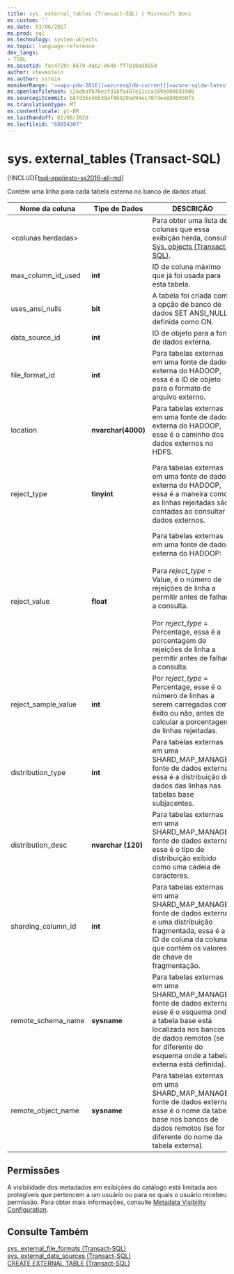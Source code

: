 ```yaml
---
title: sys. external_tables (Transact-SQL) | Microsoft Docs
ms.custom: ''
ms.date: 03/06/2017
ms.prod: sql
ms.technology: system-objects
ms.topic: language-reference
dev_langs:
- TSQL
ms.assetid: fac4720c-b679-4ab2-864b-ff7810a9b559
author: stevestein
ms.author: sstein
monikerRange: '>=aps-pdw-2016||=azuresqldb-current||=azure-sqldw-latest||>=sql-server-2016||=sqlallproducts-allversions||>=sql-server-linux-2017||=azuresqldb-mi-current'
ms.openlocfilehash: c26dbafb76ecf318fa497e11ccac09e800691900
ms.sourcegitcommit: b87d36c46b39af8b929ad94ec707dee8800950f5
ms.translationtype: MT
ms.contentlocale: pt-BR
ms.lasthandoff: 02/08/2020
ms.locfileid: "68054307"
---
```

# <a name="sysexternal_tables-transact-sql"></a>sys. external_tables (Transact-SQL)
[!INCLUDE[tsql-appliesto-ss2016-all-md](../../includes/tsql-appliesto-ss2016-all-md.md)]

  Contém uma linha para cada tabela externa no banco de dados atual.  
  
|Nome da coluna|Tipo de Dados|DESCRIÇÃO|Intervalo|  
|-----------------|---------------|-----------------|-----------|  
|\<colunas herdadas>||Para obter uma lista de colunas que essa exibição herda, consulte [Sys. objects &#40;Transact-SQL&#41;](../../relational-databases/system-catalog-views/sys-objects-transact-sql.md).||  
|max_column_id_used|**int**|ID de coluna máximo que já foi usada para esta tabela.||  
|uses_ansi_nulls|**bit**|A tabela foi criada com a opção de banco de dados SET ANSI_NULLS definida como ON.||  
|data_source_id|**int**|ID de objeto para a fonte de dados externa.||  
|file_format_id|**int**|Para tabelas externas em uma fonte de dados externa do HADOOP, essa é a ID de objeto para o formato de arquivo externo.||  
|location|**nvarchar(4000)**|Para tabelas externas em uma fonte de dados externa do HADOOP, esse é o caminho dos dados externos no HDFS.||  
|reject_type|**tinyint**|Para tabelas externas em uma fonte de dados externa do HADOOP, essa é a maneira como as linhas rejeitadas são contadas ao consultar dados externos.|VALOR-o número de linhas rejeitadas.<br /><br /> PORCENTAGEM-a porcentagem de linhas rejeitadas.|  
|reject_value|**float**|Para tabelas externas em uma fonte de dados externa do HADOOP:<br /><br /> Para *reject_type =* Value, é o número de rejeições de linha a permitir antes de falhar a consulta.<br /><br /> Por *reject_type* = Percentage, essa é a porcentagem de rejeições de linha a permitir antes de falhar a consulta.||  
|reject_sample_value|**int**|Por *reject_type* = Percentage, esse é o número de linhas a serem carregadas com êxito ou não, antes de calcular a porcentagem de linhas rejeitadas.|NULL se reject_type = VALUE.|  
|distribution_type|**int**|Para tabelas externas em uma SHARD_MAP_MANAGER fonte de dados externa, essa é a distribuição de dados das linhas nas tabelas base subjacentes.|0-fragmentado<br /><br /> 1-replicado<br /><br /> 2-Round Robin|  
|distribution_desc|**nvarchar (120)**|Para tabelas externas em uma SHARD_MAP_MANAGER fonte de dados externa, esse é o tipo de distribuição exibido como uma cadeia de caracteres.||  
|sharding_column_id|**int**|Para tabelas externas em uma SHARD_MAP_MANAGER fonte de dados externa e uma distribuição fragmentada, essa é a ID de coluna da coluna que contém os valores de chave de fragmentação.||  
|remote_schema_name|**sysname**|Para tabelas externas em uma SHARD_MAP_MANAGER fonte de dados externa, esse é o esquema onde a tabela base está localizada nos bancos de dados remotos (se for diferente do esquema onde a tabela externa está definida).||  
|remote_object_name|**sysname**|Para tabelas externas em uma SHARD_MAP_MANAGER fonte de dados externa, esse é o nome da tabela base nos bancos de dados remotos (se for diferente do nome da tabela externa).||  
  
## <a name="permissions"></a>Permissões  
 A visibilidade dos metadados em exibições do catálogo está limitada aos protegíveis que pertencem a um usuário ou para os quais o usuário recebeu permissão. Para obter mais informações, consulte [Metadata Visibility Configuration](../../relational-databases/security/metadata-visibility-configuration.md).  
  
## <a name="see-also"></a>Consulte Também  
 [sys. external_file_formats &#40;Transact-SQL&#41;](../../relational-databases/system-catalog-views/sys-external-file-formats-transact-sql.md)   
 [sys. external_data_sources &#40;Transact-SQL&#41;](../../relational-databases/system-catalog-views/sys-external-data-sources-transact-sql.md)   
 [CREATE EXTERNAL TABLE &#40;Transact-SQL&#41;](../../t-sql/statements/create-external-table-transact-sql.md)  
  
  
